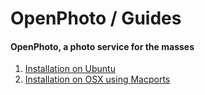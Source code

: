 OpenPhoto / Guides
=======================
#### OpenPhoto, a photo service for the masses

1.  [Installation on Ubuntu][guideinstallubuntu]
1.  [Installation on OSX using Macports][guideinstallosxmacports]

[guideinstallubuntu]: guides/InstallationUbuntu.markdown
[guideinstallosxmacports]: guides/InstallationOSXMacports.markdown
